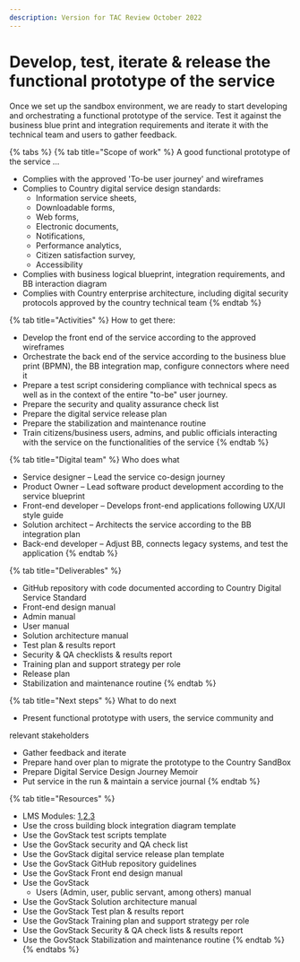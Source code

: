 ```yaml
---
description: Version for TAC Review October 2022
---
```


# Develop, test, iterate & release the functional prototype of the service

Once we set up the sandbox environment, we are ready to start developing and orchestrating a functional prototype of the service. Test it against the business blue print and integration requirements and iterate it with the technical team and users to gather feedback.

{% tabs %}
{% tab title="Scope of work" %}
A good functional prototype of the service …

* Complies with the approved 'To-be user journey' and wireframes
* Complies to Country digital service design standards:&#x20;
  * Information service sheets,&#x20;
  * Downloadable forms, &#x20;
  * Web forms, &#x20;
  * Electronic documents, &#x20;
  * Notifications, &#x20;
  * Performance analytics, &#x20;
  * Citizen satisfaction survey, &#x20;
  * Accessibility &#x20;
* Complies with business logical blueprint, integration requirements,  and BB interaction diagram&#x20;
* Complies with Country enterprise architecture, including digital security protocols approved by the country technical team&#x20;
{% endtab %}

{% tab title="Activities" %}
How to get there:

* Develop the front end of the service according to the approved wireframes&#x20;
* Orchestrate the back end of the service according to the business blue print (BPMN), the BB integration map, configure connectors where need it &#x20;
* Prepare a test script considering compliance with technical specs as well as in the context of the entire "to-be" user journey. &#x20;
* Prepare the security and quality assurance check list &#x20;
* Prepare the digital service release plan &#x20;
* Prepare the stabilization and maintenance routine &#x20;
* Train citizens/business users, admins, and public officials interacting with the service on the functionalities of the service &#x20;
{% endtab %}

{% tab title="Digital team" %}
Who does what

* Service designer – Lead the service co-design journey&#x20;
* Product Owner – Lead software product development according  to the service blueprint &#x20;
* Front-end developer – Develops front-end applications following UX/UI style guide &#x20;
* Solution architect – Architects the service according to the BB integration plan &#x20;
* Back-end developer –  Adjust BB, connects legacy systems, and test the application&#x20;
{% endtab %}

{% tab title="Deliverables" %}
* GitHub repository with code documented according to Country Digital Service Standard &#x20;
* Front-end design manual &#x20;
* Admin manual &#x20;
* User manual &#x20;
* Solution architecture manual&#x20;
* Test plan & results report &#x20;
* Security & QA checklists & results report &#x20;
* Training plan and support strategy per role &#x20;
* Release plan &#x20;
* Stabilization and maintenance routine &#x20;
{% endtab %}

{% tab title="Next steps" %}
What to do next&#x20;

* Present functional prototype with users, the service community and &#x20;

relevant stakeholders &#x20;

* Gather feedback and iterate &#x20;
* Prepare hand over plan to migrate the prototype to the Country SandBox&#x20;
* Prepare Digital Service Design Journey Memoir &#x20;
* Put service in the run & maintain a service journal &#x20;
{% endtab %}

{% tab title="Resources" %}
* LMS Modules: [1](../learning-and-exchange/govstack-learning-management-system/#awareness-building-and-expression-of-interest),[2](../learning-and-exchange/govstack-learning-management-system/#agreement-of-cooperation),[3](../learning-and-exchange/govstack-learning-management-system/#govstack-internal-kick-off)   &#x20;
* Use the cross building block integration diagram template&#x20;
* Use the GovStack test scripts template &#x20;
* Use the GovStack security and QA check list &#x20;
* Use the GovStack digital service release plan template &#x20;
* Use the GovStack GitHub repository guidelines &#x20;
* Use the GovStack Front end design manual &#x20;
* Use the GovStack &#x20;
  * Users (Admin, user, public servant, among others) manual &#x20;
* Use the GovStack Solution architecture manual&#x20;
* Use the GovStack Test plan & results report &#x20;
* Use the GovStack Training plan and support strategy per role &#x20;
* Use the GovStack Security & QA check lists & results report &#x20;
* Use the GovStack Stabilization and maintenance routine &#x20;
{% endtab %}
{% endtabs %}

